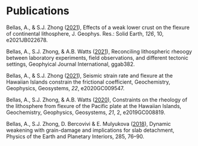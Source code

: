 # Publications
Bellas, A., & S.J. Zhong ([2021](.pdf)), Effects of a weak lower crust on the flexure of continental lithosphere, J. Geophys. Res.: Solid Earth, *126*, 10, e2021JB022678.

Bellas, A., S.J. Zhong, & A.B. Watts ([2021](.pdf)), Reconciling lithospheric rheoogy between laboratory experiments, field observations, and different tectonic settings, Geophyical Journal International, ggab382.

Bellas, A., & S.J. Zhong ([2021](.pdf)), Seismic strain rate and flexure at the Hawaiian Islands constrain the frictional coefficient, Geochemistry, Geophysics, Geosystems, *22*, e2020GC009547.

Bellas, A., S.J. Zhong, & A.B. Watts ([2020](.pdf)), Constraints on the rheology of the lithosphere from flexure of the Pacific plate at the Hawaiian Islands, Geochemistry, Geophysics, Geosystems, *21*, 2, e2019GC008819.

Bellas, A., S.J. Zhong, D. Bercovivi & E. Mulyukova ([2018](.pdf)), Dynamic weakening with grain-damage and implications for slab detachment, Physics of the Earth and Planetary Interiors, 285, 76–90.
